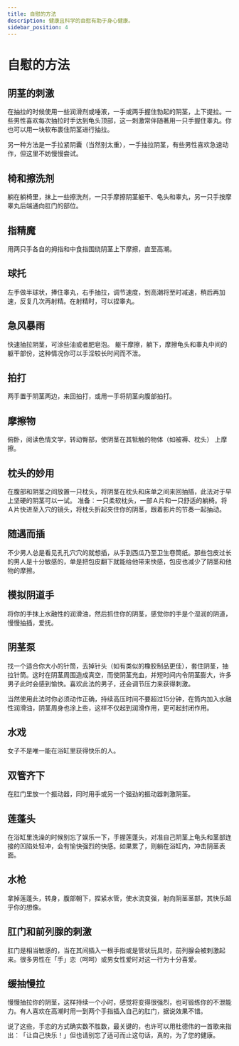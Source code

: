 ```yaml
---
title: 自慰的方法
description: 健康且科学的自慰有助于身心健康。
sidebar_position: 4
---
```

# 自慰的方法

## 阴茎的刺激

在抽拉的时候使用一些润滑剂或唾液，一手或两手握住勃起的阴茎，上下提拉。一些男性喜欢每次抽拉时手达到龟头顶部，这一刺激常伴随著用一只手握住睾丸。你也可以用一块软布裹住阴茎进行抽拉。

另一种方法是一手拉紧阴囊（当然别太重），一手抽拉阴茎，有些男性喜欢急速动作，但这里不妨慢慢尝试。
## 椅和擦洗剂

躺在躺椅里，抹上一些擦洗剂，一只手摩擦阴茎躯干、龟头和睾丸，另一只手按摩睾丸后端通向肛门的部位。
## 指精魔

用两只手各自的拇指和中食指围绕阴茎上下摩擦，直至高潮。
## 球托

左手做半球状，捧住睾丸，右手抽拉，调节速度，到高潮将至时减速，稍后再加速，反复几次再射精。在射精时，可以捏睾丸。
## 急风暴雨

快速抽拉阴茎，可涂些油或者肥皂泡。
躯干摩擦，躺下，摩擦龟头和睾丸中间的躯干部份，这种情况你可以手淫较长时间而不泄。
## 拍打

两手置于阴茎两边，来回拍打，或用一手将阴茎向腹部拍打。
## 摩擦物

俯卧，阅读色情文学，转动臀部，使阴茎在其牴触的物体（如被褥、枕头） 上摩擦。
## 枕头的妙用

在腹部和阴茎之间放置一只枕头，将阴茎在枕头和床单之间来回抽插，此法对于早上坚硬的阴茎可以一试。
准备︰一只柔软枕头，一部Ａ片和一只舒适的躺椅。将Ａ片快进至入穴的镜头，将枕头折起夹住你的阴茎，跟着影片的节奏一起抽动。
## 随遇而插

不少男人总是看见孔孔穴穴的就想插，从手到西瓜乃至卫生卷筒纸。那些包皮过长的男人是十分敏感的，单是把包皮翻下就能给他带来快感，包皮也减少了阴茎和他物的摩擦。
## 模拟阴道手

将你的手抹上水融性的润滑油，然后抓住你的阴茎，感觉你的手是个湿润的阴道，慢慢抽插，爱抚。
## 阴茎泵

找一个适合你大小的针筒，去掉针头（如有类似的橡胶制品更佳），套住阴茎，抽拉针筒。这时在阴茎周围造成真空，而使阴茎充血，并短时间内令阴茎膨大，许多男子此时会感到愉快。喜欢此法的男子，还会调节压力来获得刺激。

当然使用此法时你必须动作正确，持续高压时间不要超过15分钟，在筒内加入水融性润滑油，阴茎周身也涂上些，这样不仅起到润滑作用，更可起封闭作用。
## 水戏

女子不是唯一能在浴缸里获得快乐的人。
## 双管齐下

在肛门里放一个振动器，同时用手或另一个强劲的振动器刺激阴茎。
## 莲蓬头

在浴缸里洗澡的时候别忘了娱乐一下，手握莲蓬头，对准自己阴茎上龟头和茎部连接的凹陷处轻冲，会有愉快强烈的快感。如果累了，则躺在浴缸内，冲击阴茎表面。
## 水枪

拿掉莲蓬头，转身，腹部朝下，捏紧水管，使水流变强，射向阴茎茎部，其快乐超乎你的想像。
## 肛门和前列腺的刺激

肛门是相当敏感的，当在其间插入一根手指或是管状玩具时，前列腺会被刺激起来。很多男性在「手」恋（呵呵）或男女性爱时对这一行为十分喜爱。
## 缓抽慢拉

慢慢抽拉你的阴茎，这样持续一个小时，感觉将变得很强烈，也可锻练你的不泄能力。有人喜欢在高潮时用一到两个手指插入自己的肛门，据说效果不错。

说了这些，手恋的方式确实数不胜数，最关键的，也许可以用杜德伟的一首歌来指出︰「让自己快乐！」但也请别忘了适可而止这句话，真的，为了您的健康。
